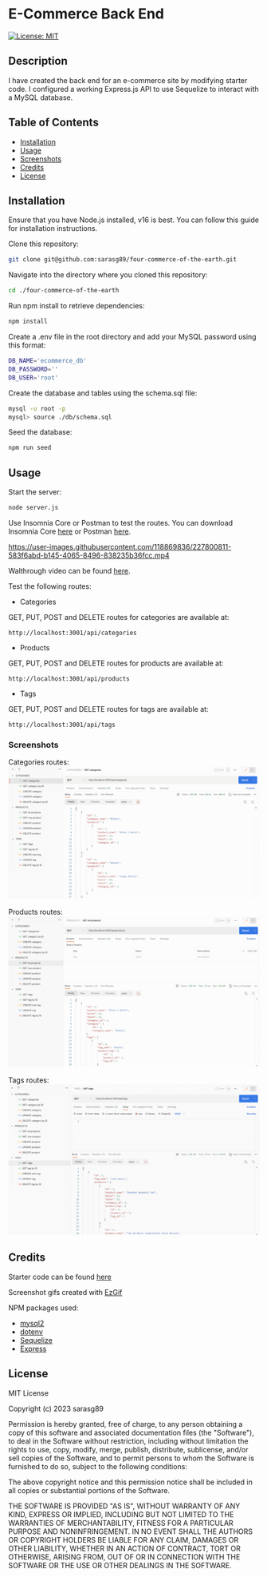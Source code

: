 # E-Commerce Back End

[![License: MIT](https://img.shields.io/badge/License-MIT-yellow.svg)](https://opensource.org/licenses/MIT)

## Description

I have created the back end for an e-commerce site by modifying starter code. I configured a working Express.js API to use Sequelize to interact with a MySQL database.

## Table of Contents

- [Installation](#installation)
- [Usage](#usage)
- [Screenshots](#screenshots)
- [Credits](#credits)
- [License](#license)

## Installation

Ensure that you have Node.js installed, v16 is best. You can follow this guide for installation instructions.

Clone this repository:

```bash
git clone git@github.com:sarasg89/four-commerce-of-the-earth.git
```

Navigate into the directory where you cloned this repository:

```bash
cd ./four-commerce-of-the-earth
```

Run npm install to retrieve dependencies:

```bash
npm install
```

Create a .env file in the root directory and add your MySQL password using this format:

```bash
DB_NAME='ecommerce_db'
DB_PASSWORD=''
DB_USER='root'
```

Create the database and tables using the schema.sql file:

```bash
mysql -u root -p 
mysql> source ./db/schema.sql
```

Seed the database:

```bash
npm run seed
```

## Usage

Start the server:

```bash
node server.js
```

Use Insomnia Core or Postman to test the routes. You can download Insomnia Core [here](https://insomnia.rest/download/) or Postman [here](https://www.postman.com/downloads/).



https://user-images.githubusercontent.com/118869836/227800811-583f6abd-b145-4065-8496-838235b36fcc.mp4

Walthrough video can be found [here](https://drive.google.com/file/d/1nGc2fybwoZOtVMJrn9M-Cdsp6kT4cEd4/view?usp=share_link).

Test the following routes:

- Categories

GET, PUT, POST and DELETE routes for categories are available at:

```http
http://localhost:3001/api/categories
```

- Products

GET, PUT, POST and DELETE routes for products are available at:

```http
http://localhost:3001/api/products
```

- Tags

GET, PUT, POST and DELETE routes for tags are available at:

```http
http://localhost:3001/api/tags
```

### Screenshots

Categories routes:
![categories](./assets/images/CATEGORIES.gif)

Products routes:
![products](./assets/images/PRODUCTS.gif)

Tags routes:
![tags](./assets/images/TAGS.gif)

## Credits

Starter code can be found [here](https://github.com/coding-boot-camp/fantastic-umbrella)

Screenshot gifs created with [EzGif](https://ezgif.com/maker)

NPM packages used:

- [mysql2](https://www.npmjs.com/package/mysql2)
- [dotenv](https://www.npmjs.com/package/dotenv)
- [Sequelize](https://www.npmjs.com/package/sequelize)
- [Express](https://www.npmjs.com/package/express)

## License

MIT License

Copyright (c) 2023 sarasg89

Permission is hereby granted, free of charge, to any person obtaining a copy of this software and associated documentation files (the "Software"), to deal in the Software without restriction, including without limitation the rights to use, copy, modify, merge, publish, distribute, sublicense, and/or sell copies of the Software, and to permit persons to whom the Software is furnished to do so, subject to the following conditions:

The above copyright notice and this permission notice shall be included in all copies or substantial portions of the Software.

THE SOFTWARE IS PROVIDED "AS IS", WITHOUT WARRANTY OF ANY KIND, EXPRESS OR IMPLIED, INCLUDING BUT NOT LIMITED TO THE WARRANTIES OF MERCHANTABILITY, FITNESS FOR A PARTICULAR PURPOSE AND NONINFRINGEMENT. IN NO EVENT SHALL THE AUTHORS OR COPYRIGHT HOLDERS BE LIABLE FOR ANY CLAIM, DAMAGES OR OTHER LIABILITY, WHETHER IN AN ACTION OF CONTRACT, TORT OR OTHERWISE, ARISING FROM, OUT OF OR IN CONNECTION WITH THE SOFTWARE OR THE USE OR OTHER DEALINGS IN THE SOFTWARE.
